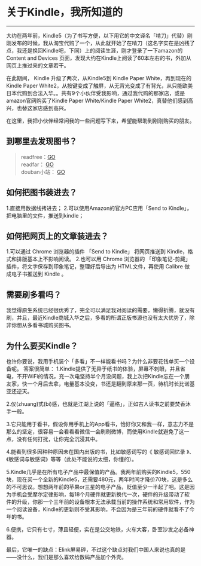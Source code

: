 # 关于Kindle，我所知道的

------

大约在两年前，Kindle5（为了书写方便，以下用它的中文译名「啃刀」代替）刚刚发布的时候，我从淘宝代购了一个，从此就开始了在啃刀（这名字实在是凶残了点，我还是换回Kindle吧，下同）上的阅读生涯，刚才登录了一下amazon的 Content and Devices 页面，发现大约在Kindle上阅读了60本左右的书，外加从网页上推过来的文章若干。

在此期间， Kindle 升级了两次，从Kindle5到 Kindle Paper White，再到现在的Kindle Paper White2，从按键变成了触屏，从无背光变成了有背光，从只能欧美日本代购到合法入华。。共有9个小伙伴受我影响，通过我代购的那家店，或是amazon官网购买了Kindle Paper White/Kindle Paper White2，真替他们感到高兴，也替这家店感到高兴。

在这里，我把小伙伴经常问我的一些问题写下来，希望能帮助到刚刚购买的朋友。

## 到哪里去发现图书？

> readfree：[GO][1]  
> readfar： [GO][2]  
> douban小站： [GO][3]

## 如何把图书装进去？

1.直接用数据线拷进去；
2.可以使用Amazon的官方PC应用「Send to Kindle」，把电脑里的文件，推送到kindle；

## 如何把网页上的文章装进去？
1.可以通过 Chrome 浏览器的插件 「Send to Kindle」 将网页推送到 Kindle，格式和排版基本上不影响阅读。
2.也可以用 Chrome 浏览器的 「印象笔记-剪藏」 插件，将文字保存到印象笔记，整理好后导出为 HTML文件，再使用 Calibre 做成电子书推送到 Kindle 。

## 需要刷多看吗？
我觉得原生系统已经很优秀了，完全可以满足我对阅读的需要，懒得折腾，就没有刷，并且，最近Kindle商城入华之后，多看的所谓正版书源也没有太大优势了，除非你想从多看书城购买图书。

## 为什么要买Kindle？
也许你要说，我用手机装个「多看」不一样能看书吗？为什么非要花钱单买一个设备呢。
答案很简单：
1.Kindle提供了无异于纸书的体验，屏幕不刺眼，并且省电，不开WiFi的情况，充一次电坚持半个月没问题，我上次把Kindle忘在一个朋友家，快一个月后去拿，电量基本没变，书还是翻到原来那一页，待机时长比诺基亚还逆天。

2.仪(zhuang)式(bi)感，也就是江湖上说的「逼格」，正如古人读书之前要焚香沐手一般。

3.它只能用于看书，假设你用手机上的App看书，恰好你又和我一样，意志力不是那么的坚定，很容易一会看看看微信一会刷刷微博，而使用Kindle就避免了这一点，没有任何打扰，让你完全沉浸其中。

4.能看到很多因种种原因未在国内出版的书，比如敏感词写的《 敏感词回忆录 》、《敏感词与敏感词》等等（此处不能说的太细，你懂的）。

5.Kindle几乎是在所有电子产品中最保值的产品。我两年前购买的Kindle5，550块，现在买一个全新的Kindle5，还需要480元，两年时间才降价70块，这是多么的不可思议。想想两年前的苹果or三星的电子产品，贬值至少一半起了吧。这是因为手机会受摩尔定律影响，每18个月硬件就更新换代一次，硬件的升级带动了软件的升级，你那一个三年前的设备根本无法承载当前的操作系统和常用软件，作为一个阅读设备，Kindle的更新则不受其影响，不会因为是三年前的硬件就看不了今年的书。

6.便携，它只有七寸，薄且轻便，实在是公交地铁，火车大客，卧室沙发之必备神器。

最后，它唯一的缺点：Elink屏易碎，不过这个缺点对我们中国人来说也真的是——没什么，我们是那么喜欢给数码产品加个外壳。


  [1]: http://readfree.me
  [2]: http://readfar.com
  [3]: http://site.douban.com/150757/room/1603912
